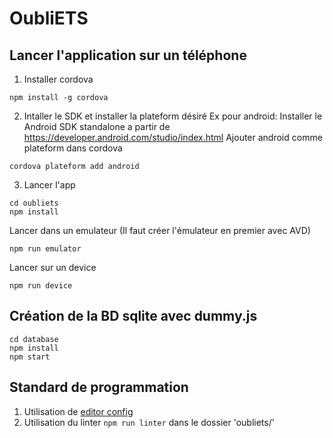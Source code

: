 # OubliETS

## Lancer l'application sur un téléphone
1) Installer cordova
```
npm install -g cordova
```

2) Intaller le SDK et installer la plateform désiré
Ex pour android:
Installer le Android SDK standalone a partir de https://developer.android.com/studio/index.html
Ajouter android comme plateform dans cordova
```
cordova plateform add android
```
3) Lancer l'app
```
cd oubliets
npm install
```

Lancer dans un emulateur (Il faut créer l'émulateur en premier avec AVD)
```
npm run emulator
```

Lancer sur un device
```
npm run device
```

## Création de la BD sqlite avec dummy.js
```
cd database
npm install
npm start
```

## Standard de programmation

1. Utilisation de [editor config](editor-config.org)
2. Utilisation du linter `npm run linter` dans le dossier 'oubliets/'
